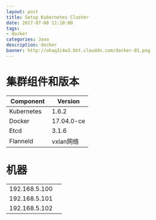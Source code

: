 ```yaml
---
layout: post
title: Setup Kubernetes Cluster
date: 2017-07-08 11:10:00
tags:
- docker
categories: Java
description: docker
banner: http://ohaq3i4w3.bkt.clouddn.com/docker-01.png
---
```


# 集群组件和版本

|    Component     |       Version     |
| ---------------- | ----------------- |
| Kubernetes       | 1.6.2             |
| Docker           | 17.04.0-ce        |
| Etcd             | 3.1.6             |
| Flanneld         | vxlan网络          |







# 机器


|                 |                            |
| --------------- | -------------------------- |
| 192.168.5.100   |                            |
| 192.168.5.101   |                            |
| 192.168.5.102   |                            |


